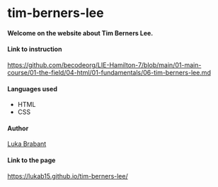 # tim-berners-lee #

#### Welcome on the website about Tim Berners Lee. ####


#### Link to instruction ####

https://github.com/becodeorg/LIE-Hamilton-7/blob/main/01-main-course/01-the-field/04-html/01-fundamentals/06-tim-berners-lee.md

#### Languages used ####
- HTML
- CSS

####  Author ####

[Luka Brabant](https://gist.github.com/LukaB15)


####  Link to the page ####

https://lukab15.github.io/tim-berners-lee/